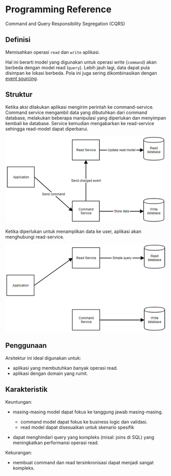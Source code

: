 # Programming Reference

Command and Query Responsibility Segregation (CQRS)

## Definisi

Memisahkan operasi `read` dan `write` aplikasi.

Hal ini berarti model yang digunakan untuk operasi write (`command`) akan berbeda dengan model read (`query`). Lebih jauh lagi, data dapat pula disimpan ke lokasi berbeda. Pola ini juga sering dikombinasikan dengan [event sourcing](event-sourcing.md).

## Struktur

Ketika aksi dilakukan aplikasi mengirim perintah ke command-service. Command service mengambil data yang dibutuhkan dari command database, melakukan beberapa manipulasi yang diperlukan dan menyimpan kembali ke database. Service kemudian mengabarkan ke read-service sehingga read-model dapat diperbarui.

![cqrs-command](_imgs_/cqrs-command.png)

Ketika diperlukan untuk menampilkan data ke user, aplikasi akan menghubungi read-service.

![cqrs-query](_imgs_/cqrs-query.png)

## Penggunaan

Arsitektur ini ideal digunakan untuk:

* aplikasi yang membutuhkan banyak operasi read.
* aplikasi dengan domain yang rumit.

## Karakteristik

Keuntungan:

* masing-masing model dapat fokus ke tanggung jawab masing-masing.
    
    - command model dapat fokus ke business logic dan validasi.
    - read model dapat disesuaikan untuk skenario spesifik

* dapat menghindari query yang kompleks (misal: joins di SQL) yang meningkatkan performansi operasi read.

Kekurangan:

* membuat command dan read tersinkronisasi dapat menjadi sangat kompleks.